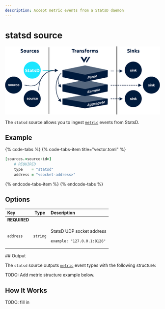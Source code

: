 ```yaml
---
description: Accept metric events from a StatsD daemon
---
```


# statsd source

![](../../../.gitbook/assets/statsd-source.svg)

The `statsd` source allows you to ingest [`metric`](../../../about/data-model.md#metric) events from StatsD.

## Example

{% code-tabs %}
{% code-tabs-item title="vector.toml" %}
```coffeescript
[sources.<source-id>]
    # REQUIRED
    type    = "statsd"
    address = "<socket-address>"
```
{% endcode-tabs-item %}
{% endcode-tabs %}

## Options

<table>
  <thead>
    <tr>
      <th style="text-align:left">Key</th>
      <th style="text-align:center">Type</th>
      <th style="text-align:left">Description</th>
    </tr>
  </thead>
  <tbody>
    <tr>
      <td style="text-align:left"><b>REQUIRED</b>
      </td>
      <td style="text-align:center"></td>
      <td style="text-align:left"></td>
    </tr>
    <tr>
      <td style="text-align:left"><code>address</code>
      </td>
      <td style="text-align:center"><code>string</code>
      </td>
      <td style="text-align:left">
        <p>StatsD UDP socket address</p>
        <p><code>example: &quot;127.0.0.1:8126&quot;</code>
        </p>
      </td>
    </tr>
  </tbody>
</table>## Output

The `statsd` source outputs [`metric`](../../../about/data-model.md#metric) event types with the following structure:

TODO: Add metric structure example below.

## How It Works

TODO: fill in

